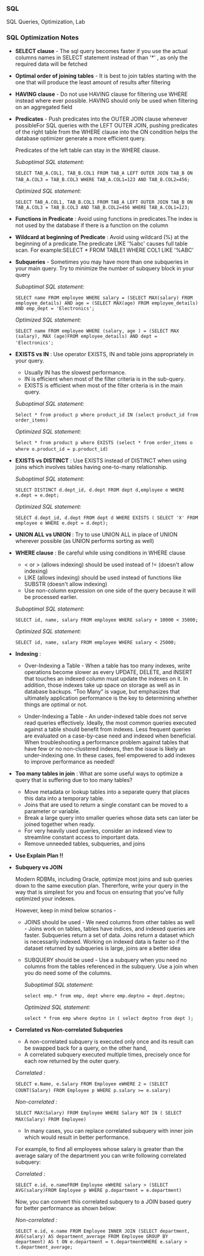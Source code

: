 
### SQL
SQL Queries, Optimization, Lab


### SQL Optimization Notes

* **SELECT clause** - The sql query becomes faster if you use the actual columns names in SELECT statement instead of than '*' , as only the required data will be fetched

* **Optimal order of joining tables** - It is best to join tables starting with the one that will produce the least amount of results after filtering

* **HAVING clause** - Do not use HAVING clause for filtering use WHERE instead where ever possible. HAVING should only be used when filtering on an aggregated field

* **Predicates** - Push predicates into the OUTER JOIN clause whenever possibleFor SQL queries with the LEFT OUTER JOIN, pushing predicates of the right table from the WHERE clause into the ON condition helps the database optimizer generate a more efficient query. 
  
  Predicates of the left table can stay in the WHERE clause. 
  
   *Suboptimal SQL statement:* 
  
   ```SELECT TAB_A.COL1, TAB_B.COL1 FROM TAB_A LEFT OUTER JOIN TAB_B ON TAB_A.COL3 = TAB_B.COL3 WHERE TAB_A.COL1=123 AND TAB_B.COL2=456;``` 
  
   *Optimized SQL statement:*
  
   ```SELECT TAB_A.COL1, TAB_B.COL1 FROM TAB_A LEFT OUTER JOIN TAB_B ON TAB_A.COL3 = TAB_B.COL3 AND TAB_B.COL2=456 WHERE TAB_A.COL1=123;```

* **Functions in Predicate** : Avoid using functions in predicates.The index is not used by the database if there is a function on the column

* **Wildcard at beginning of Predicate** : Avoid using wildcard (%) at the beginning of a predicate.The predicate LIKE '%abc' causes full table scan. For example:SELECT * FROM TABLE1 WHERE COL1 LIKE '%ABC'


* **Subqueries** - Sometimes you may have more than one subqueries in your main query. Try to minimize the number of subquery block in your query

   *Suboptimal SQL statement:* 
  
   ```SELECT name FROM employee WHERE salary = (SELECT MAX(salary) FROM employee_details) AND age = (SELECT MAX(age) FROM employee_details) AND emp_dept = 'Electronics';```
  
   *Optimized SQL statement:*
  
   ```SELECT name FROM employee WHERE (salary, age ) = (SELECT MAX (salary), MAX (age)FROM employee_details) AND dept = 'Electronics';``` 
  

* **EXISTS vs IN** : Use operator EXISTS, IN and table joins appropriately in your query.

    * Usually IN has the slowest performance.
    * IN is efficient when most of the filter criteria is in the sub-query.
    * EXISTS is efficient when most of the filter criteria is in the main query. 
    
    *Suboptimal SQL statement:*
     
    ```Select * from product p where product_id IN (select product_id from order_items)```
    
    *Optimized SQL statement:*
    
    ```Select * from product p where EXISTS (select * from order_items o where o.product_id = p.product_id)``` 
    
* **EXISTS vs DISTINCT** : Use EXISTS instead of DISTINCT when using joins which involves tables having one-to-many relationship.

   *Suboptimal SQL statement:*
    
    ```SELECT DISTINCT d.dept_id, d.dept FROM dept d,employee e WHERE e.dept = e.dept;```


   *Optimized SQL statement:*

    ```SELECT d.dept_id, d.dept FROM dept d WHERE EXISTS ( SELECT 'X' FROM employee e WHERE e.dept = d.dept);```
    
* **UNION ALL vs UNION** : Try to use UNION ALL in place of UNION wherever possible (as UNION performs sorting as well)
  
  
* **WHERE clause** : Be careful while using conditions in WHERE clause 

    * < or > (allows indexing) should be used instead of != (doesn't allow indexing)
    * LIKE (allows indexing) should be used instead of functions like SUBSTR (doesn't allow indexing)
    * Use non-column expression on one side of the query because it will be processed earlier.
  
  *Suboptimal SQL statement:*
  
  ```SELECT id, name, salary FROM employee WHERE salary + 10000 < 35000;```
    
  *Optimized SQL statement:* 
    
   ```SELECT id, name, salary FROM employee WHERE salary < 25000;```

* **Indexing** :

  * Over-Indexing a Table - 
            When a table has too many indexes, write operations become slower as every UPDATE, DELETE, and INSERT that touches an indexed column must update the indexes on it. 
            In addition, those indexes take up space on storage as well as in database backups. 
            “Too Many” is vague, but emphasizes that ultimately application performance is the key to determining whether things are optimal or not. 
  
  * Under-Indexing a Table - 
            An under-indexed table does not serve read queries effectively. Ideally, the most common queries executed against a 
            table should benefit from indexes. Less frequent queries are evaluated on a case-by-case need and indexed when beneficial. 
            When troubleshooting a performance problem against tables that have few or no non-clustered indexes, then the issue is likely 
            an under-indexing one. In these cases, feel empowered to add indexes to improve performance as needed!

* **Too many tables in join** :
           What are some useful ways to optimize a query that is suffering due to too many tables? 
     * Move metadata or lookup tables into a separate query that places this data into a temporary table.
     * Joins that are used to return a single constant can be moved to a parameter or variable.
     * Break a large query into smaller queries whose data sets can later be joined together when ready.
     * For very heavily used queries, consider an indexed view to streamline constant access to important data.
     * Remove unneeded tables, subqueries, and joins

* **Use Explain Plan !!**


* **Subquery vs JOIN**

  Modern RDBMs, including Oracle, optimize most joins and sub queries down to the same execution plan. Thererfore, write your query in the way that is simplest for you and focus on ensuring that you've fully optimized your indexes.
  
  However, keep in mind below scnarios - 
  
  * JOINS should be used - We need columns from other tables as well - Joins work on tables, tables have indices, and indexed queries are faster. Subqueries return a set of data. Joins return a dataset which is necessarily indexed. Working on indexed data is faster so if the dataset returned by subqueries is large, joins are a better idea  
  
  * SUBQUERY should be used - Use a subquery when you need no columns from the tables referenced in the subquery. Use a join when you do need some of the columns.  
  
    *Suboptimal SQL statement:*
  
    ```select emp.* from emp, dept where emp.deptno = dept.deptno;```
  
    *Optimized SQL statement:* 

    ```select * from emp where deptno in ( select deptno from dept );```
    
 * **Correlated vs Non-correlated Subqueries**
    
    * A non-correlated subquery is executed only once and its result can be swapped back for a query, on the other hand, 
    * A correlated subquery executed multiple times, precisely once for each row returned by the outer query. 
    
    *Correlated :* 
    
     ```SELECT e.Name, e.Salary FROM Employee eWHERE 2 = (SELECT COUNT(Salary) FROM Employee p WHERE p.salary >= e.salary)```  
     
    
   *Non-correlated :*
    
     ```SELECT MAX(Salary) FROM Employee WHERE Salary NOT IN ( SELECT MAX(Salary) FROM Employee)``` 
    
    
   * In many cases, you can replace correlated subquery with inner join which would result in better performance. 
    
   For example, to find all employees whose salary is greater than the average salary of the department you can write following correlated subquery: 
    
   *Correlated :*
    
    ```SELECT e.id, e.nameFROM Employee eWHERE salary > (SELECT AVG(salary)FROM Employee p WHERE p.department = e.department)```
    
   Now, you can convert this correlated subquery to a JOIN based query for better performance as shown below: 
  
   *Non-correlated :* 
    
    ```SELECT e.id, e.name FROM Employee INNER JOIN (SELECT department, AVG(salary) AS department_average FROM Employee GROUP BY department) AS t ON e.department = t.departmentWHERE e.salary > t.department_average;```